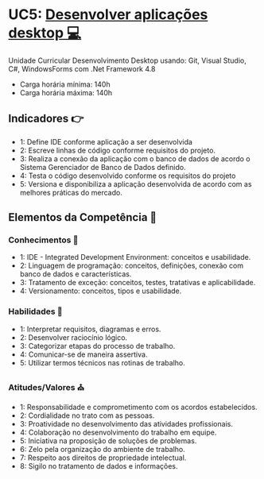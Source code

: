 # UC5: <ins>Desenvolver aplicações desktop<ins> &#128187;
Unidade Curricular Desenvolvimento Desktop usando: Git, Visual Studio, C#, WindowsForms com .Net Framework 4.8

- Carga horária mínima: 140h
- Carga horária máxima: 140h

## Indicadores &#128073;
- 1: Define IDE conforme aplicação a ser desenvolvida
- 2: Escreve linhas de código conforme requisitos do projeto.
- 3: Realiza a conexão da aplicação com o banco de dados de acordo o Sistema
Gerenciador de Banco de Dados definido.
- 4: Testa o código desenvolvido conforme os requisitos do projeto
- 5: Versiona e disponibiliza a aplicação desenvolvida de acordo com as melhores
práticas do mercado.

## Elementos da Competência &#129309;

### Conhecimentos &#129504;

- 1: IDE - Integrated Development Environment: conceitos e usabilidade.
- 2: Linguagem de programação: conceitos, definições, conexão com banco de dados e características.
- 3: Tratamento de exceção: conceitos, testes, tratativas e aplicabilidade.
- 4: Versionamento: conceitos, tipos e usabilidade.
 
### Habilidades &#128214;

- 1: Interpretar requisitos, diagramas e erros.
- 2: Desenvolver raciocínio lógico.
- 3: Categorizar etapas do processo de trabalho.
- 4: Comunicar-se de maneira assertiva.
- 5: Utilizar termos técnicos nas rotinas de trabalho.

### Atitudes/Valores &#9962;

- 1: Responsabilidade e comprometimento com os acordos estabelecidos.
- 2: Cordialidade no trato com as pessoas.
- 3: Proatividade no desenvolvimento das atividades profissionais.
- 4: Colaboração no desenvolvimento do trabalho em equipe.
- 5: Iniciativa na proposição de soluções de problemas.
- 6: Zelo pela organização do ambiente de trabalho.
- 7: Respeito aos direitos de propriedade intelectual.
- 8: Sigilo no tratamento de dados e informações.
